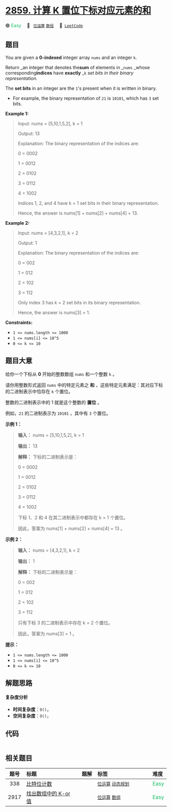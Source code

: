 # [2859. 计算 K 置位下标对应元素的和](https://leetcode.com/problems/sum-of-values-at-indices-with-k-set-bits)

🟢 <font color=#15bd66>Easy</font>&emsp; 🔖&ensp; [`位运算`](/leetcode-js/outline/tag/bit-manipulation.md) [`数组`](/leetcode-js/outline/tag/array.md)&emsp; 🔗&ensp;[`LeetCode`](https://leetcode.com/problems/sum-of-values-at-indices-with-k-set-bits)

## 题目

You are given a **0-indexed** integer array `nums` and an integer `k`.

Return _an integer that denotes the**sum** of elements in _`nums` _whose
corresponding**indices** have **exactly** _`k` _set bits in their binary
representation._

The **set bits** in an integer are the `1`'s present when it is written in
binary.

  * For example, the binary representation of `21` is `10101`, which has `3` set bits.



**Example 1:**

> Input: nums = [5,10,1,5,2], k = 1
> 
> Output: 13
> 
> Explanation: The binary representation of the indices are: 
> 
> 0 = 0002
> 
> 1 = 0012
> 
> 2 = 0102
> 
> 3 = 0112
> 
> 4 = 1002 
> 
> Indices 1, 2, and 4 have k = 1 set bits in their binary representation.
> 
> Hence, the answer is nums[1] + nums[2] + nums[4] = 13.

**Example 2:**

> Input: nums = [4,3,2,1], k = 2
> 
> Output: 1
> 
> Explanation: The binary representation of the indices are:
> 
> 0 = 002
> 
> 1 = 012
> 
> 2 = 102
> 
> 3 = 112
> 
> Only index 3 has k = 2 set bits in its binary representation.
> 
> Hence, the answer is nums[3] = 1.

**Constraints:**

  * `1 <= nums.length <= 1000`
  * `1 <= nums[i] <= 10^5`
  * `0 <= k <= 10`


## 题目大意

给你一个下标从 **0** 开始的整数数组 `nums` 和一个整数 `k` 。

请你用整数形式返回 `nums` 中的特定元素之 **和** ，这些特定元素满足：其对应下标的二进制表示中恰存在 `k` 个置位。

整数的二进制表示中的 1 就是这个整数的 **置位** 。

例如，`21` 的二进制表示为 `10101` ，其中有 `3` 个置位。



**示例 1：**

> 
> 
> 
> 
> 
> **输入：** nums = [5,10,1,5,2], k = 1
> 
> **输出：** 13
> 
> **解释：** 下标的二进制表示是： 
> 
> 0 = 0002
> 
> 1 = 0012
> 
> 2 = 0102
> 
> 3 = 0112
> 
> 4 = 1002 
> 
> 下标 1、2 和 4 在其二进制表示中都存在 k = 1 个置位。
> 
> 因此，答案为 nums[1] + nums[2] + nums[4] = 13 。

**示例 2：**

> 
> 
> 
> 
> 
> **输入：** nums = [4,3,2,1], k = 2
> 
> **输出：** 1
> 
> **解释：** 下标的二进制表示是： 
> 
> 0 = 002
> 
> 1 = 012
> 
> 2 = 102
> 
> 3 = 112
> 
> 只有下标 3 的二进制表示中存在 k = 2 个置位。
> 
> 因此，答案为 nums[3] = 1 。
> 
> 



**提示：**

  * `1 <= nums.length <= 1000`
  * `1 <= nums[i] <= 10^5`
  * `0 <= k <= 10`


## 解题思路

#### 复杂度分析

- **时间复杂度**：`O()`，
- **空间复杂度**：`O()`，

## 代码

```javascript

```

## 相关题目

<!-- prettier-ignore -->
| 题号 | 标题 | 题解 | 标签 | 难度 |
| :------: | :------ | :------: | :------ | :------ |
| 338 | [比特位计数](https://leetcode.com/problems/counting-bits) |  |  [`位运算`](/leetcode-js/outline/tag/bit-manipulation.md) [`动态规划`](/leetcode-js/outline/tag/dynamic-programming.md) | <font color=#15bd66>Easy</font> |
| 2917 | [找出数组中的 K-or 值](https://leetcode.com/problems/find-the-k-or-of-an-array) |  |  [`位运算`](/leetcode-js/outline/tag/bit-manipulation.md) [`数组`](/leetcode-js/outline/tag/array.md) | <font color=#15bd66>Easy</font> |

<style>
.blue {
    background-color: #096dd9;
    padding: 0.25rem 0.5rem;
    margin: 0;
    font-size: 0.85em;
    border-radius: 3px;
    color: white;
    font-weight: 500;
}
table th:first-of-type { width: 10%; }
table th:nth-of-type(2) { width: 35%; }
table th:nth-of-type(3) { width: 10%; }
table th:nth-of-type(4) { width: 35%; }
table th:nth-of-type(5) { width: 10%; }
</style>
